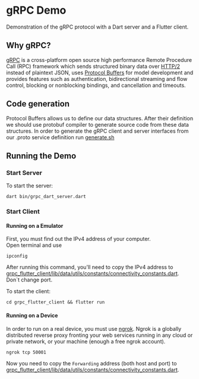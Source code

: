 # gRPC Demo

Demonstration of the gRPC protocol with a Dart server and a Flutter client.

## Why gRPC?

[gRPC](https://grpc.io) is a cross-platform open source high performance Remote Procedure Call (RPC) framework which sends structured binary data over [HTTP/2](https://developers.google.com/web/fundamentals/performance/http2/) instead of plaintext JSON, uses [Protocol Buffers](https://developers.google.com/protocol-buffers) for model development and provides features such as authentication, bidirectional streaming and flow control, blocking or nonblocking bindings, and cancellation and timeouts. 

## Code generation

Protocol Buffers allows us to define our data structures. After their definition we should use protobuf compiler to generate source code from these data structures. In order to generate the gRPC client and server interfaces from our .proto service definition run [generate.sh](generate.sh)

## Running the Demo
### Start Server

To start the server:

```
dart bin/grpc_dart_server.dart
```

### Start Client

#### Running on a Emulator

First, you must find out the IPv4 address of your computer.  
Open terminal and use  

```
ipconfig
```
After running this command, you'll need to copy the IPv4 address to [grpc_flutter_client/lib/data/utils/constants/connectivity_constants.dart](./grpc_flutter_client/lib/data/utils/constants/connectivity_constants.dart). 
Don`t change port.  

To start the client:

```
cd grpc_flutter_client && flutter run
```
#### Running on a Device

In order to run on a real device, you must use [ngrok](https://ngrok.com). Ngrok is a globally distributed reverse proxy fronting your web services running in any cloud or private network, or your machine (enough a free ngrok account).

```
ngrok tcp 50001
```
Now you need to copy the `Forwarding` address (both host and port) to [grpc_flutter_client/lib/data/utils/constants/connectivity_constants.dart](./grpc_flutter_client/lib/data/utils/constants/connectivity_constants.dart).